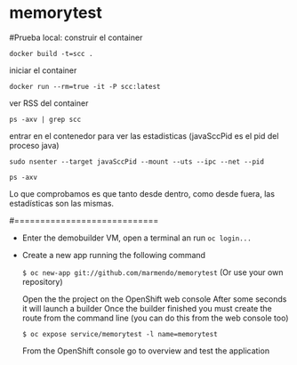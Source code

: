 # memorytest

#Prueba local:
construir el container

`docker build -t=scc .`

iniciar el container

`docker run --rm=true -it -P scc:latest`

ver RSS del container

`ps -axv | grep scc`

entrar en el contenedor para ver las estadisticas (javaSccPid es el pid del proceso java)

`sudo nsenter --target javaSccPid --mount --uts --ipc --net --pid`

`ps -axv`

Lo que comprobamos es que tanto desde dentro, como desde fuera, las estadísticas son las mismas.

#============================

- Enter the demobuilder VM, open a terminal an run `oc login...`
- Create a new app running the following command

   `$ oc new-app git://github.com/marmendo/memorytest`  (Or use your own repository)

   Open the the project on the OpenShift web console
   After some seconds it will launch a builder
   Once the builder finished you must create the route from the command line
   (you can do this from the web console too)

   `$ oc expose service/memorytest -l name=memorytest`
   
   From the OpenShift console go to overview and test the application
